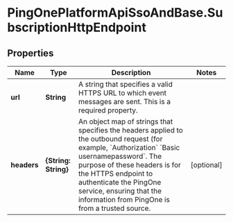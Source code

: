 # PingOnePlatformApiSsoAndBase.SubscriptionHttpEndpoint

## Properties

Name | Type | Description | Notes
------------ | ------------- | ------------- | -------------
**url** | **String** | A string that specifies a valid HTTPS URL to which event messages are sent. This is a required property. | 
**headers** | **{String: String}** | An object map of strings that specifies the headers applied to the outbound request (for example, &#x60;Authorization&#x60; &#x60;Basic usernamepassword&#x60;. The purpose of these headers is for the HTTPS endpoint to authenticate the PingOne service, ensuring that the information from PingOne is from a trusted source. | [optional] 


